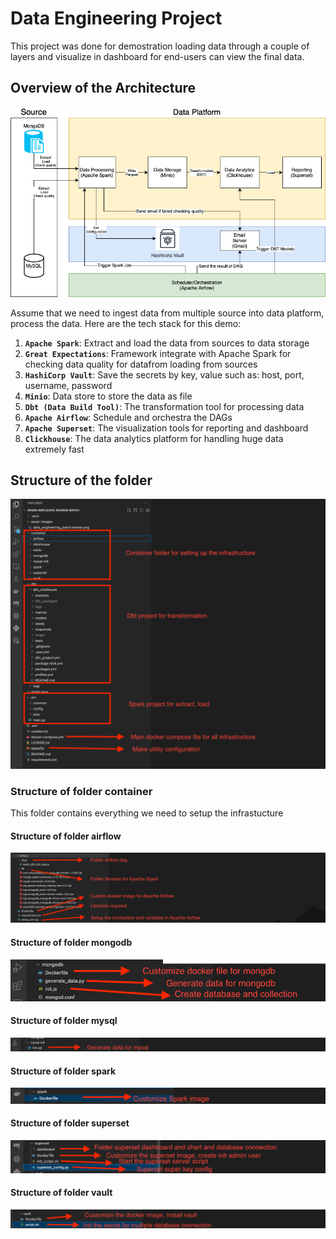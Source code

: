 # Data Engineering Project
This project was done for demostration loading data through a couple of layers and visualize in dashboard for end-users can view the final data.

## Overview of the Architecture

![overview](./asset/images/data_engineering_batch.drawio.png)

Assume that we need to ingest data from multiple source into data platform, process the data. Here are the tech stack for this demo:

1. **`Apache Spark`**: Extract and load the data from sources to data storage
2. **`Great Expectations`**: Framework integrate with Apache Spark for checking data quality for datafrom loading from sources
3. **`HashiCorp Vault`**: Save the secrets by key, value such as: host, port, username, password
4. **`Minio`**: Data store to store the data as file
5. **`Dbt (Data Build Tool)`**: The transformation tool for processing data
6. **`Apache Airflow`**: Schedule and orchestra the DAGs
7. **`Apache Superset`**: The visualization tools for reporting and dashboard
8. **`Clickhouse`**: The data analytics platform for handling huge data extremely fast

## Structure of the folder
![structure](./asset/images/folder_structure.png)

### Structure of folder container

This folder contains everything we need to setup the infrastucture

#### Structure of folder airflow

![airflow](./asset/images/airflow_folder.png)

#### Structure of folder mongodb
![mongodb](./asset/images/mongodb_folder.png)

#### Structure of folder mysql
![mysql](./asset/images/mysql_folder.png)

#### Structure of folder spark
![spark](./asset/images/spark_folder.png)

#### Structure of folder superset
![superset](./asset/images/superset_folder.png)

#### Structure of folder vault
![vault](./asset/images/vault_folder.png)